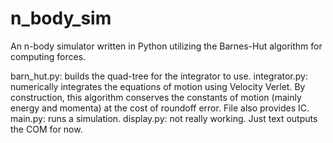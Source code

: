# n_body_sim
An n-body simulator written in Python utilizing the Barnes-Hut algorithm for computing forces.

barn_hut.py: builds the quad-tree for the integrator to use.
integrator.py: numerically integrates the equations of motion using Velocity Verlet. By construction, this algorithm conserves the constants of motion (mainly energy and momenta) at the cost of roundoff error. File also provides IC.
main.py: runs a simulation.
display.py: not really working. Just text outputs the COM for now.
